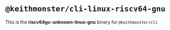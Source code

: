 # `@keithmonster/cli-linux-riscv64-gnu`

This is the **riscv64gc-unknown-linux-gnu** binary for `@keithmonster/cli`
